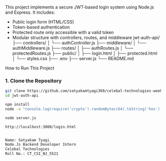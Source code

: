 This project implements a secure JWT-based login system using Node.js and Express. It includes:

- Public login form (HTML/CSS)
- Token-based authentication
- Protected route only accessible with a valid token
- Modular structure with controllers, routes, and middleware
  jwt-auth-api/
├── controllers/
│ └── authController.js
├── middleware/
│ └── authMiddleware.js
├── routes/
│ ├── authRoutes.js
│ └── protectedRoutes.js
├── public/
│ ├── login.html
│ ├── protected.html
│ └── styles.css
├── .env
├── server.js
└── README.md

How to Run This Project

### 1. Clone the Repository

```bash
git clone https://github.com/satyakamtyagi369/celebal-technologies-week-seven-assignment.git
cd jwt-auth-api

npm install
node -e "console.log(require('crypto').randomBytes(64).toString('hex'))"

node server.js

http://localhost:3000/login.html


Name: Satyakam Tyagi
Node.Js Backend Developer Intern
Celebal Technologies
Roll No.: CT_CSI_NJ_5521
